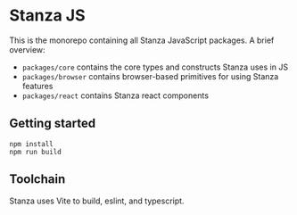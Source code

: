 # Stanza JS

This is the monorepo containing all Stanza JavaScript packages. A brief overview:

- `packages/core` contains the core types and constructs Stanza uses in JS
- `packages/browser` contains browser-based primitives for using Stanza features
- `packages/react` contains Stanza react components

## Getting started
```
npm install
npm run build
```

## Toolchain
Stanza uses Vite to build, eslint, and typescript.